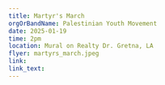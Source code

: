 ```yaml
---
title: Martyr's March
orgOrBandName: Palestinian Youth Movement
date: 2025-01-19
time: 2pm
location: Mural on Realty Dr. Gretna, LA
flyer: martyrs_march.jpeg
link: 
link_text: 
---
```

